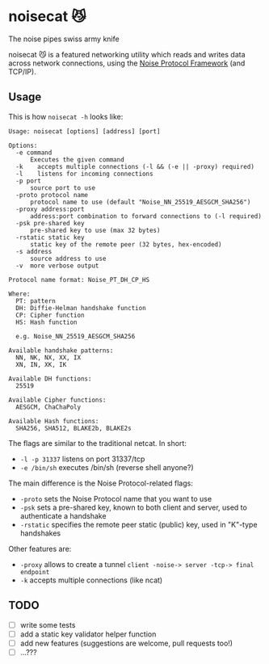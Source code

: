 # noisecat :smirk_cat:
The noise pipes swiss army knife

noisecat :smirk_cat: is a featured networking utility which reads and writes data across network connections, using the [Noise Protocol Framework](http://noiseprotocol.org) (and TCP/IP).

## Usage
This is how `noisecat -h` looks like:

    Usage: noisecat [options] [address] [port]

    Options:
      -e command
          Executes the given command
      -k	accepts multiple connections (-l && (-e || -proxy) required)
      -l	listens for incoming connections
      -p port
          source port to use
      -proto protocol name
          protocol name to use (default "Noise_NN_25519_AESGCM_SHA256")
      -proxy address:port
          address:port combination to forward connections to (-l required)
      -psk pre-shared key
          pre-shared key to use (max 32 bytes)
      -rstatic static key
          static key of the remote peer (32 bytes, hex-encoded)
      -s address
          source address to use
      -v  more verbose output

    Protocol name format: Noise_PT_DH_CP_HS

    Where:
      PT: pattern
      DH: Diffie-Helman handshake function
      CP: Cipher function
      HS: Hash function

      e.g. Noise_NN_25519_AESGCM_SHA256

    Available handshake patterns:
      NN, NK, NX, XX, IX
      XN, IN, XK, IK

    Available DH functions:
      25519

    Available Cipher functions:
      AESGCM, ChaChaPoly

    Available Hash functions:
      SHA256, SHA512, BLAKE2b, BLAKE2s

The flags are similar to the traditional netcat. In short:
* `-l -p 31337` listens on port 31337/tcp
* `-e /bin/sh` executes /bin/sh (reverse shell anyone?)

The main difference is the Noise Protocol-related flags:
* `-proto` sets the Noise Protocol name that you want to use
* `-psk` sets a pre-shared key, known to both client and server, used to authenticate a handshake
* `-rstatic` specifies the remote peer static (public) key, used in "K"-type handshakes

Other features are:
* `-proxy` allows to create a tunnel `client -noise-> server -tcp-> final endpoint`
* `-k` accepts multiple connections (like ncat)

## TODO
- [ ] write some tests
- [ ] add a static key validator helper function
- [ ] add new features (suggestions are welcome, pull requests too!)
- [ ] ...???
